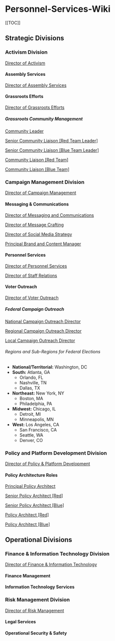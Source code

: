 # Personnel-Services-Wiki
[[TOC]]

## Strategic Divisions

### Activism Division

[Director of Activism](/Activism/Director-Activism.md)

#### Assembly Services

[Director of Assembly Services](/Activism/Director-Assembly-Services.md)

#### Grassroots Efforts

[Director of Grassroots Efforts](/Activism/Director-Grassroots-Efforts.md)

##### Grassroots Community Management

[Community Leader](/Activism/Grassroots/Community-Leader.md)

[Senior Community Liaison [Red Team Leader]](/Activism/Grassroots/Community-Liaison-Red-Leader.md)

[Senior Community Liaison [Blue Team Leader]](/Activism/Grassroots/Community-Liaison-Blue-Leader.md)

[Community Liaison [Red Team]](/Activism/Grassroots/Community-Liaison-Red.md)

[Community Liaison [Blue Team]](/Activism/Grassroots/Community-Liaison-Blue.md)

### Campaign Management Division

[Director of Campaign Management](/Campaign/Director-Campaign-Management.md)

#### Messaging & Communications

[Director of Messaging and Communications]()

[Director of Message Crafting](/Campaign/Director-Message-Crafting.md)

 
[Director of Social Media Strategy](/Campaign/Director-Social-Media.md)

[Principal Brand and Content Manager](/Campaign/Principal-Brand-Manager.md)

#### Personnel Services

[Director of Personnel Services](/Campaign/Director-Personnel-Service.md)

[Director of Staff Relations]()

#### Voter Outreach

[Director of Voter Outreach]()

##### Federal Campaign Outreach

[National Campaign Outreach Director]()

[Regional Campaign Outreach Director]()

[Local Campaign Outreach Director]()

###### Regions and Sub-Regions for Federal Elections

- **National/Territorial:** Washington, DC
- **South:** Atlanta, GA
  - Orlando, FL
  - Nashville, TN
  - Dallas, TX
- **Northeast:** New York, NY
  - Boston, MA
  - Philadelphia, PA
- **Midwest:** Chicago, IL
  - Detroit, MI
  - Minneapolis, MN
- **West:** Los Angeles, CA
  - San Francisco, CA
  - Seattle, WA
  - Denver, CO

### Policy and Platform Development Division

[Director of Policy & Platform Development]()

#### Policy Architecture Roles

[Principal Policy Architect]()

[Senior Policy Architect [Red]]()

[Senior Policy Architect [Blue]]()

[Policy Architect [Red]]()

[Policy Architect [Blue]]()

## Operational Divisions

### Finance & Information Technology Division

[Director of Finance & Information Technology]()

#### Finance Management

#### Information Technology Services

### Risk Management Division

[Director of Risk Management]()

#### Legal Services

#### Operational Security & Safety
